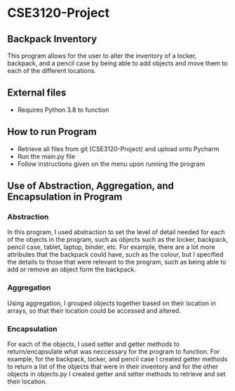 # CSE3120-Project

## Backpack Inventory
This program allows for the user to alter the inventory of a locker, backpack, and a pencil case by being able to add objects
and move them to each of the different locations.

## External files
- Requires Python 3.8 to function 

## How to run Program
- Retrieve all files from git (CSE3120-Project) and upload onto Pycharm
- Run the main.py file 
- Follow instructions given on the menu upon running the program

## Use of Abstraction, Aggregation, and Encapsulation in Program

### Abstraction
In this program, I used abstraction to set the level of detail needed for each of the objects in the program, such as objects such as the locker, backpack, pencil case, tablet, laptop, binder, etc. For example, there are a lot more attributes that the backpack could have, such as the colour, but I specified the details to those that were relevant to the program, such as being able to add or remove an object form the backpack.

### Aggregation 
Using aggregation, I grouped objects together based on their location in arrays, so that their location could be accessed and altered.

### Encapsulation
For each of the objects, I used setter and getter methods to return/encapsulate what was neccessary for the program to function. For example, for the backpack, locker, and pencil case I created getter methods to return a list of the objects that were in their inventory and for the other objects in objects.py I created getter and setter methods to retrieve and set their location.
